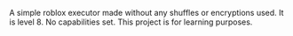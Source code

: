 A simple roblox executor made without any shuffles or encryptions used. It is level 8. No capabilities set. This project is for learning purposes.
